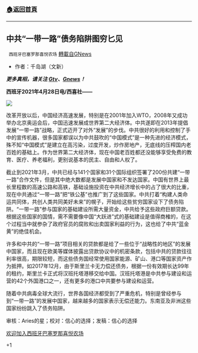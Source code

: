 ###  [:house:返回首頁](https://github.com/ourhimalayas/txt)
---

## 中共“一带一路”债务陷阱图穷匕见
` 西班牙巴塞罗那喜悦农场` [轉載自GNews](https://gnews.org/zh-hans/1147571/)

- 作者：千岛湖（文新）


***更多真相，请关注 [Gtv](https://gtv.org/)、[Gnews](https://gnews.org/)！***

**西班牙2021年4月28日电/西喜社——**

![]()![](https://gnews.org/wp-content/uploads/2021/04/image0-14.png)

改革开放以后，中国经济高速发展，特别是在2001年加入WTO，2008年又成功举办北京奥运会后，中国迅速发展成世界第二大经济体。中共遂即在2013年提倡发展“一带一路”战略，正式迈开了对外“发展”的步伐。中共很好的利用和控制了手中的宣传机器，很多国家都误以为中共鼓吹的“中国模式”是一种先进的经济模式，殊不知“中国模式”是建立在高污染，过度开发，炒作房地产，无底线的压榨国内老百姓的基础上。作为世界第二大经济体，现在中国老百姓都还没能够享受免费的教育、医疗、养老福利，更别说基本的民主、自由和人权了。

截止到2021年3月，中共已经与141个国家和31个国际组织签署了200份共建“一带一路”合作文件，但是其中绝大数都是发展中国家和不发达国家。中国有世界上最长里程数的高速公路和高铁，基础设施投资在中共经济增长中的占了很大的比重，现在中共通过“一带一路”把“铁公基”也推广到了这些国家。中共打着“构建人类命运共同体，共创人类共同美好未来”的幌子，开始给这些贫穷国家设下了债务陷阱。“一带一路”参与国家的基础建设所需大量资金，中共给予这些政府巨额贷款。根据这些国家的国情，需不需要像中国“大跃进”式的基础建设是值得商榷的，在这个过程当中就参杂了政府官员的腐败和出卖国家利益的行为，这也给了中共“蓝金黄”的绝佳机会。

许多和中共的“一带一路”项目相关的贷款都是给了一些位于“战略性的地区”的发展中国家，而且现在欧美等媒体披露出贷款协议中的机密条款，包括中共的贷款往往利率很高，期限较短，而这些债务国经常使用国家能源、矿山、港口等国家资产作为抵押。如2017年12月，由于斯里兰卡无力偿还债务，根据一份有效期长达99年的租约，斯里兰卡正式将汉班托塔港移交给中国。汉班托塔港是中共参与建设和运营的42个外国港口之一，还有更多的港口中共要参与建设和运营。

随着中共病毒全球大流行，世界各国经济都受到了严重危机，特别是曾经参与到“一带一路”的发展中国家，越来越多的国家表示无偿还能力。东南亚及非洲这些国家纷纷跳入了债务陷阱。

审核：Aries的星；校对：信心的选择；发稿：信心的选择

[欢迎加入西班牙巴塞罗那喜悦农场](https://discord.com/invite/WPy8Qp7)

+1
